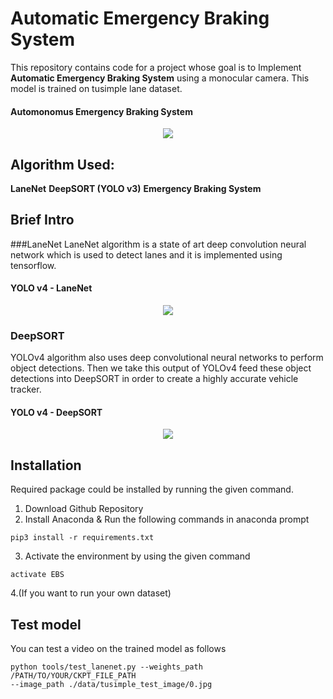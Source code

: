 # Automatic Emergency Braking System
This repository contains code for a project whose goal is to Implement **Automatic Emergency Braking System** using a monocular camera. This model is trained on tusimple lane dataset.

#### Automonomus Emergency Braking System
<p align="center"><img src="Output_GIF/EBS.gif"\></p>


## Algorithm Used: 
**LaneNet**
**DeepSORT (YOLO v3)**
**Emergency Braking System**


## Brief Intro
###LaneNet
LaneNet algorithm is a state of art deep convolution neural network which is used to detect lanes and it is implemented using tensorflow.

#### YOLO v4 - LaneNet
<p align="center"><img src="Output_GIF/laneNet.gif"\></p>


### DeepSORT
YOLOv4 algorithm also uses deep convolutional neural networks to perform object detections. Then we take this output of YOLOv4 feed these object detections into DeepSORT in order to create a highly accurate vehicle tracker.

#### YOLO v4 - DeepSORT
<p align="center"><img src="Output_GIF/deepSORT.gif"\></p>


## Installation
Required package could be installed by running the given command.

1. Download Github Repository
2. Install Anaconda & Run the following commands in anaconda prompt
```
pip3 install -r requirements.txt
```

3. Activate the environment by using the given command
```
activate EBS
```

4.(If you want to run your own dataset)
## Test model
You can test a video on the trained model as follows

```
python tools/test_lanenet.py --weights_path /PATH/TO/YOUR/CKPT_FILE_PATH 
--image_path ./data/tusimple_test_image/0.jpg
```
